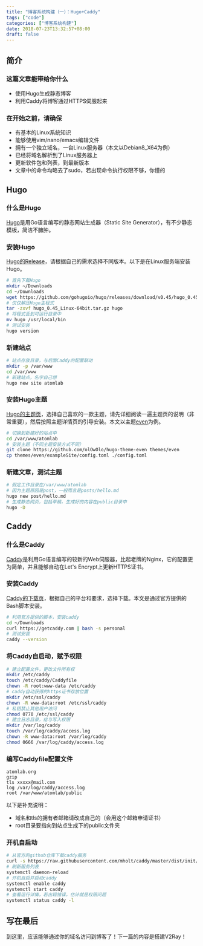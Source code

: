 ```yaml
---
title: "博客系统构建（一）：Hugo+Caddy"
tags: ["code"]
categories: ["博客系统构建"]
date: 2018-07-23T13:32:57+08:00
draft: false
---
```


## 简介

### 这篇文章能带给你什么

* 使用Hugo生成静态博客
* 利用Caddy将博客通过HTTPS伺服起来

### 在开始之前，请确保

* 有基本的Linux系统知识
* 能够使用vim/nano/emacs编辑文件
* 拥有一个独立域名，一台Linux服务器（本文以Debian8_X64为例）
* 已经将域名解析到了Linux服务器上
* 更新软件包和列表，到最新版本
* 文章中的命令均略去了sudo，若出现命令执行权限不够，你懂的

## Hugo

### 什么是Hugo

[Hugo](https://gohugo.io/)是用Go语言编写的静态网站生成器（Static Site Generator），有不少静态模板，简洁不臃肿。

### 安装Hugo

[Hugo的Release](https://github.com/gohugoio/hugo/releases)，请根据自己的需求选择不同版本。以下是在Linux服务端安装Hugo。

``` bash
# 首先下载Hugo
mkdir ~/Downloads
cd ~/Downloads
wget https://github.com/gohugoio/hugo/releases/download/v0.45/hugo_0.45_Linux-64bit.tar.gz
# 仅仅解压Hugo主程式
tar -zxvf hugo_0.45_Linux-64bit.tar.gz hugo
# 将程式丢到可运行目录中
mv hugo /usr/local/bin
# 测试安装
hugo version
```

### 新建站点

``` bash
# 站点存放目录，与后面Caddy的配置联动
mkdir -p /var/www
cd /var/www
# 新建站点，名字自己想
hugo new site atomlab
```

### 安装Hugo主题

[Hugo的主题页](https://themes.gohugo.io/)，选择自己喜欢的一款主题，请先详细阅读一遍主题页的说明（非常重要），然后按照主题详情页的引导安装。本文以主题[even](https://themes.gohugo.io/hugo-theme-even/)为例。

``` bash
# 切换到新建好的站点中
cd /var/www/atomlab
# 安装主题（不同主题安装方式不同）
git clone https://github.com/olOwOlo/hugo-theme-even themes/even
cp themes/even/exampleSite/config.toml ./config.toml
```

### 新建文章，测试主题

``` bash
# 假定工作目录在/var/www/atomlab
# 因为主题原因是post，一般而言是posts/hello.md
hugo new post/hello.md
# 生成静态网页，包括草稿，生成好的内容在public目录中
hugo -D
```

## Caddy

### 什么是Caddy

[Caddy](https://caddyserver.com/)是利用Go语言编写的较新的Web伺服器，比起老牌的Nginx，它的配置更为简单，并且能够自动在Let's Encrypt上更新HTTPS证书。

### 安装Caddy

[Caddy的下载页](https://caddyserver.com/download)，根据自己的平台和要求，选择下载。本文是通过官方提供的Bash脚本安装。

``` bash
# 利用官方提供的脚本，安装caddy
cd ~/Downloads
curl https://getcaddy.com | bash -s personal
# 测试安装
caddy --version
```

### 将Caddy自启动，赋予权限

``` bash
# 建立配置文件，更改文件所有权
mkdir /etc/caddy
touch /etc/caddy/Caddyfile
chown -R root:www-data /etc/caddy
# caddy自动获得的https证书存放位置
mkdir /etc/ssl/caddy
chown -R www-data:root /etc/ssl/caddy
# 私钥禁止其他用户访问
chmod 0770 /etc/ssl/caddy
# 建立日志目录，给与写入权限
mkdir /var/log/caddy
touch /var/log/caddy/access.log
chown -R www-data:root /var/log/caddy
chmod 0666 /var/log/caddy/access.log
```

### 编写Caddyfile配置文件

```
atomlab.org
gzip
tls xxxxx@mail.com
log /var/log/caddy/access.log
root /var/www/atomlab/public
```

以下是补充说明：

* 域名和tls的拥有者邮箱请改成自己的（会用这个邮箱申请证书）
* root目录要指向到站点生成下的public文件夹


### 开机自启动

``` bash
# 从官方的github仓库下载caddy服务
curl -s https://raw.githubusercontent.com/mholt/caddy/master/dist/init/linux-systemd/caddy.service -o /etc/systemd/system/caddy.service
# 刷新服务列表
systemctl daemon-reload
# 开机自启并启动caddy
systemctl enable caddy
systemctl start caddy
# 查看运行详情，若出现错误，估计就是权限问题
systemctl status caddy -l
```

## 写在最后

到这里，应该能够通过你的域名访问到博客了！下一篇的内容是搭建V2Ray！
